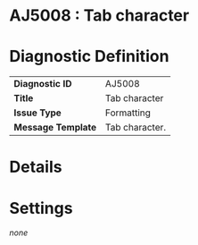 # AJ5008 : Tab character

# Diagnostic Definition

<table>
  <tr>
    <td class="header"><b>Diagnostic ID</b></td>
    <td>AJ5008</td>
  </tr>
  <tr>
    <td class="header"><b>Title</b></td>
    <td>Tab character</td>
  </tr>
  <tr>
    <td class="header"><b>Issue Type</b></td>
    <td>Formatting</td>
  </tr>
  <tr>
    <td class="header"><b>Message Template</b></td>
    <td>Tab character.</td>
  </tr>
  
</table>

# Details



# Settings

*none*

